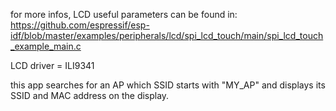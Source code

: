 for more infos, LCD useful parameters can be found in:
https://github.com/espressif/esp-idf/blob/master/examples/peripherals/lcd/spi_lcd_touch/main/spi_lcd_touch_example_main.c

LCD driver = ILI9341

this app searches for an AP which SSID starts with "MY_AP" and displays its SSID and MAC address on the display.

